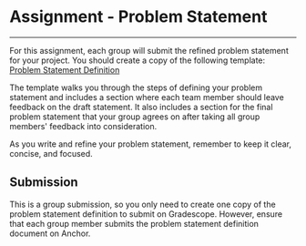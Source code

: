 # Assignment - Problem Statement

---

For this assignment, each group will submit the refined problem statement for your project. You should create a copy of the following template: [Problem Statement Definition](https://docs.google.com/document/d/1Ux-sk11z_A2iwHVu-xNh9nUjHjThxLBKNvJGT0Agba0/template/preview)

The template walks you through the steps of defining your problem statement and includes a section where each team member should leave feedback on the draft statement. It also includes a section for the final problem statement that your group agrees on after taking all group members' feedback into consideration.

As you write and refine your problem statement, remember to keep it clear, concise, and focused.

## Submission

This is a group submission, so you only need to create one copy of the problem statement definition to submit on Gradescope. However, ensure that each group member submits the problem statement definition document on Anchor.
